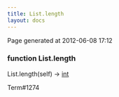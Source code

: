 ```yaml
---
title: List.length
layout: docs
---
```


<div class="bottom_right_note">Page generated at 2012-06-08 17:12</div>
<h3><span class="minor">function</span> List.length</h3>

List.length(self) -> <a href="/docs/int.html">int</a>
<p></p>

<p><span class="extra_minor">Term#1274</span></p>

